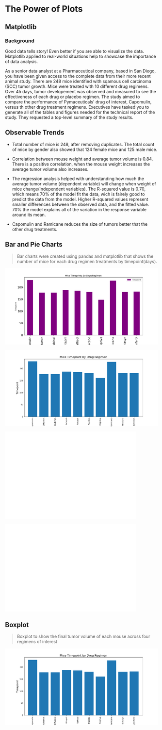 
#   The Power of Plots
## Matplotlib
### Background
Good data tells story! Even better if you are able to visualize the data. Matplotlib applied to real-world situations help to showcase the importance of data analysis.

As a senior data analyst at a Pharmaceutical company, based in San Diego, you have been given access to the complete data from their more recent animal study. There are 248 mice identified with sqamous cell carcinoma (SCC) tumor growth. Mice were treated with 10 different drug regimens. Over 45 days, tumor developement was observed and measured to see the effectiveness of each drug or placebo regimen. The study aimed to compare the performance of Pymaceuticals' drug of interest, Capomulin, versus th other drug treatment regimens. Executives have tasked you to generate all of the tables and figures needed for the technical report of the study. They requested a top-level summary of the study results.

## Observable Trends

* Total number of mice is 248, after removing duplicates. The total count of mice by gender also showed that 124 female mice and 125 male mice.

* Correlation between mouse weight and average tumor volume is 0.84. There is a positive correlation, when the mouse weight increases the average tumor volume also increases.

* The regression analysis helped with understanding how much the average tumor volume (dependent variable) will change when weight of mice change(independent variables). The R-squared value is 0.70, which means 70% of the model fit the data, wich is fairely good to predict the data from the model. Higher R-squared values represent smaller differences between the observed data, and the fitted value. 70% the model explains all of the variation in the response variable around its mean.

* Capomulin and Ramicane reduces the size of tumors better that the other drug treatments.


## Bar and Pie Charts
> Bar charts were created using pandas and matplotlib that shows the number of mice for each drug regimen treatments by timepoint(days).

![Pandas: Mice Timepoints (Days) by Drug Regimen](./Images/mice_timepoints_by_drug_pandas.png)

![Pyplot: Mice Timepoints (Days) by Drug Regimen](./Images/mice_timepoints_by_drug_pyplot.png)

![Pandas: Mice Population by Gender](./Images/mice_population_by_gender_pandas.png)

![Pandas: Mice Population by Gender](./Images/mice_population_by_gender_pyplot.png)

## Boxplot
> Boxplot to show the final tumor volume of each mouse across four regimens of interest

![Pyplot: Mice Timepoints (Days) by Drug Regimen](./Images/mice_timepoints_by_drug_pyplot.png)


